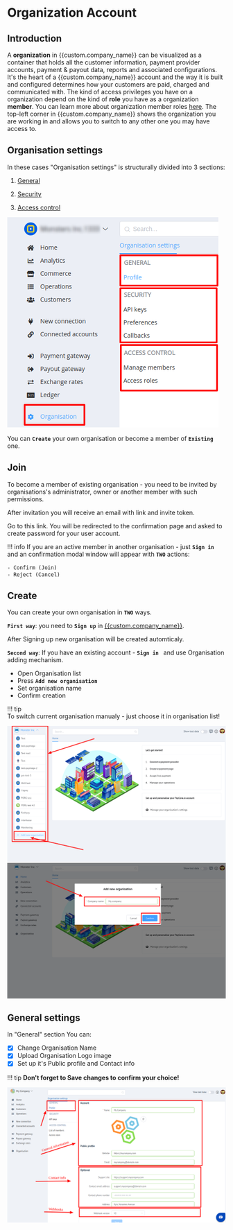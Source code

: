 # Organization Account

## Introduction

A  **organization**  in {{custom.company_name}} can be visualized as a container that holds all the customer information, payment provider accounts, payment & payout data, reports and associated configurations. It's the heart of a {{custom.company_name}} account and the way it is built and configured determines how your customers are paid, charged and communicated with. The kind of access privileges you have on a organization depend on the kind of  **role**  you have as a organization  **member**. You can learn more about organization member roles  [here](access-control/). The top-left corner in {{custom.company_name}} shows the organization you are working in and allows you to switch to any other one you may have access to.


## Organisation settings

In these cases "Organisation settings" is structurally divided into 3 sections:

1. [General](#general-settings)

2. [Security](security/)

3. [Access control](access-control)

![img](images/org1.png)

You can **`Create`** your own organisation or become a member of **`Existing`** one.

## Join
To become a member of existing organisation - you need to be invited  by organisations's administrator, owner or another member with such permissions.

After invitation you will receive an email with link and invite token. 

Go to this link. You will be redirected to the confirmation page and asked to create password for your user account.

!!! info 
    If you are an active member in another organisation  - just **`Sign in `**  and an confirmation modal window will appear with **`TWO`** actions:
    
    - Confirm (Join)
    - Reject (Cancel)

## Create

You can create your own organisation in  **`TWO`** ways.

**`First way`**: you need to **`Sign up`** in [{{custom.company_name}}]({{custom.dashboard_base_url}}register).

After Signing up new organisation will be created automticaly.

**`Second way`**: If you have an existing account - **`Sign in `** and use Organisation adding mechanism.

- Open Organisation list
- Press **`Add new organisation`**
- Set organisation name
- Confirm creation


!!! tip    
    To switch current organisation manualy - just choose it in organisation list!

![ORG](images/org_create1.png)
![ORG](images/org_create2.png)

## General settings
In "General" section You can:

- [x] Change Organisation Name
- [x] Upload Organisation Logo image
- [x] Set up it's Public profile and Contact info

!!! tip
    **Don't forget to Save changes to confirm your choice!**

![img](images/org_general1.png)
    
